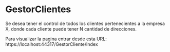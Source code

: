 # GestorClientes
Se desea tener el control de todos los clientes pertenecientes a la empresa X, donde cada cliente puede tener N cantidad de direcciones.

Para visualizar la pagina entrar desde esta URL: https://localhost:44317/GestorCliente/Index
